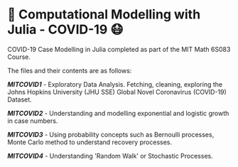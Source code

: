 # 💉 Computational Modelling with Julia - COVID-19 :mask:
COVID-19 Case Modelling in Julia completed as part of the MIT Math 6S083 Course.

The files and their contents are as follows:

**_MITCOVID1_** - Exploratory Data Analysis. Fetching, cleaning, exploring the Johns Hopkins University (JHU SSE) Global Novel Coronavirus (COVID-19) Dataset.

**_MITCOVID2_** - Understanding and modelling exponential and logistic growth in case numbers.

**_MITCOVID3_** - Using probability concepts such as Bernoulli processes, Monte Carlo method to understand recovery processes.

**_MITCOVID4_** - Understanding 'Random Walk' or Stochastic Processes.
